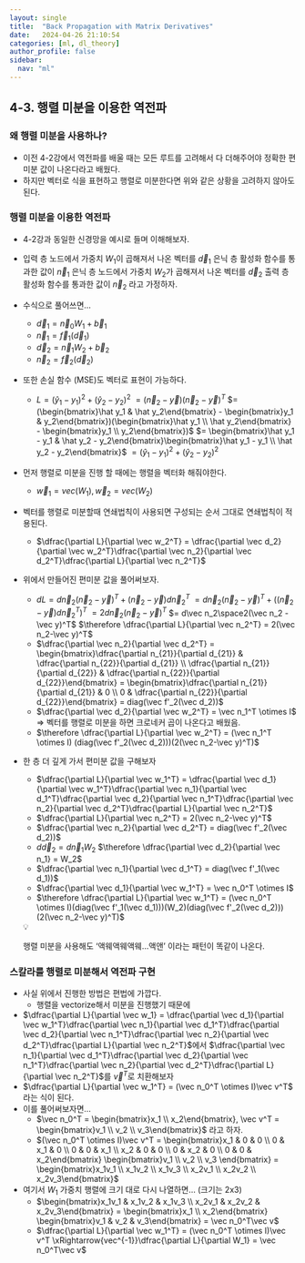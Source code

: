 ```yaml
---
layout: single
title:  "Back Propagation with Matrix Derivatives"
date:   2024-04-26 21:10:54 
categories: [ml, dl_theory]
author_profile: false
sidebar:
  nav: "ml"
---
```

## 4-3. 행렬 미분을 이용한 역전파

### 왜 행렬 미분을 사용하나?

- 이전 4-2강에서 역전파를 배울 때는 모든 루트를 고려해서 다 더해주어야 정확한 편미분 값이 나온다라고 배웠다.
- 하지만 벡터로 식을 표현하고 행렬로 미분한다면 위와 같은 상황을 고려하지 않아도 된다.

### 행렬 미분을 이용한 역전파

- 4-2강과 동일한 신경망을 예시로 들며 이해해보자.
- 입력 층 노드에서 가중치 $W_1$이 곱해져서 나온 벡터를 $\vec d_1$
은닉 층 활성화 함수를 통과한 값이 $\vec n_1$
은닉 층 노드에서 가중치 $W_2$가 곱해져서 나온 벡터를 $\vec d_2$
출력 층 활성화 함수를 통과한 값이 $\vec n_2$ 라고 가정하자.
- 수식으로 풀어쓰면…
    - $\vec d_1 = \vec n_0W_1+\vec b_1$
    - $\vec n_1 = \vec f_1(\vec d_1)$
    - $\vec d_2 = \vec n_1W_2+\vec b_2$
    - $\vec n_2 = \vec f_2(\vec d_2)$
- 또한 손실 함수 (MSE)도 벡터로 표현이 가능하다.
    - $L = (\hat y_1 - y_1)^2 + (\hat y_2 - y_2)^2$
    $= (\vec n_2-\vec y)(\vec n_2-\vec y)^T$
    $= (\begin{bmatrix}\hat y_1 & \hat y_2\end{bmatrix} - \begin{bmatrix}y_1 & y_2\end{bmatrix})(\begin{bmatrix}\hat y_1 \\ \hat y_2\end{bmatrix} - \begin{bmatrix}y_1 \\ y_2\end{bmatrix})$
    $= \begin{bmatrix}\hat y_1 - y_1 & \hat y_2 - y_2\end{bmatrix}\begin{bmatrix}\hat y_1 - y_1 \\ \hat y_2 - y_2\end{bmatrix}$
    $= (\hat y_1 - y_1)^2 + (\hat y_2 - y_2)^2$
- 먼저 행렬로 미분을 진행 할 때에는 행렬을 벡터화 해줘야한다.
    - $\vec w_1 = vec(W_1), \vec w_2 = vec(W_2)$
- 벡터를 행렬로 미분할때 연쇄법칙이 사용되면 구성되는 순서 그대로 연쇄법칙이 적용된다.
    - $\dfrac{\partial L}{\partial \vec w_2^T} = \dfrac{\partial \vec d_2}{\partial \vec w_2^T}\dfrac{\partial \vec n_2}{\partial \vec d_2^T}\dfrac{\partial L}{\partial \vec n_2^T}$
- 위에서 만들어진 편미분 값을 풀어써보자.
    - $dL = d\vec n_2(\vec n_2 - \vec y)^T + (\vec n_2 - \vec y)d\vec n_2^T$
    $= d\vec n_2(\vec n_2 - \vec y)^T + ((\vec n_2 - \vec y)d\vec n_2^T)^T$
    $= 2d\vec n_2(\vec n_2 - \vec y)^T$
    $= d\vec n_2\space2(\vec n_2 - \vec y)^T$
    $\therefore \dfrac{\partial L}{\partial \vec n_2^T} = 2(\vec n_2-\vec y)^T$
    - $\dfrac{\partial \vec n_2}{\partial \vec d_2^T} = \begin{bmatrix}\dfrac{\partial n_{21}}{\partial d_{21}} & \dfrac{\partial n_{22}}{\partial d_{21}} \\ \dfrac{\partial n_{21}}{\partial d_{22}} & \dfrac{\partial n_{22}}{\partial d_{22}}\end{bmatrix} = \begin{bmatrix}\dfrac{\partial n_{21}}{\partial d_{21}} & 0 \\ 0 & \dfrac{\partial n_{22}}{\partial d_{22}}\end{bmatrix} = diag(\vec f'_2(\vec d_2))$
    - $\dfrac{\partial \vec d_2}{\partial \vec w_2^T} = \vec n_1^T \otimes I$  ⇒ 벡터를 행렬로 미분을 하면 크로네커 곱이 나온다고 배웠음.
    - $\therefore \dfrac{\partial L}{\partial \vec w_2^T} = (\vec n_1^T \otimes I) (diag(\vec f'_2(\vec d_2)))(2(\vec n_2-\vec y)^T)$
- 한 층 더 깊게 가서 편미분 값을 구해보자
    - $\dfrac{\partial L}{\partial \vec w_1^T} = \dfrac{\partial \vec d_1}{\partial \vec w_1^T}\dfrac{\partial \vec n_1}{\partial \vec d_1^T}\dfrac{\partial \vec d_2}{\partial \vec n_1^T}\dfrac{\partial \vec n_2}{\partial \vec d_2^T}\dfrac{\partial L}{\partial \vec n_2^T}$
    - $\dfrac{\partial L}{\partial \vec n_2^T} = 2(\vec n_2-\vec y)^T$
    - $\dfrac{\partial \vec n_2}{\partial \vec d_2^T} = diag(\vec f'_2(\vec d_2))$
    - $d\vec d_2 = d\vec n_1W_2$
    $\therefore \dfrac{\partial \vec d_2}{\partial \vec n_1} = W_2$
    - $\dfrac{\partial \vec n_1}{\partial \vec d_1^T} = diag(\vec f'_1(\vec d_1))$
    - $\dfrac{\partial \vec d_1}{\partial \vec w_1^T} = \vec n_0^T \otimes I$
    - $\therefore \dfrac{\partial L}{\partial \vec w_1^T} = (\vec n_0^T \otimes I)(diag(\vec f'_1(\vec d_1)))(W_2)(diag(\vec f'_2(\vec d_2)))(2(\vec n_2-\vec y)^T)$
    
    <aside>
    💡
    
    행렬 미분을 사용해도 ‘액웨액웨액웨…액앤’ 이라는 패턴이 똑같이 나온다.
    
    </aside>
    

### 스칼라를 행렬로 미분해서 역전파 구현

- 사실 위에서 진행한 방법은 편법에 가깝다.
    - 행렬을 vectorize해서 미분을 진행했기 때문에
- $\dfrac{\partial L}{\partial \vec w_1} = \dfrac{\partial \vec d_1}{\partial \vec w_1^T}\dfrac{\partial \vec n_1}{\partial \vec d_1^T}\dfrac{\partial \vec d_2}{\partial \vec n_1^T}\dfrac{\partial \vec n_2}{\partial \vec d_2^T}\dfrac{\partial L}{\partial \vec n_2^T}$에서 $\dfrac{\partial \vec n_1}{\partial \vec d_1^T}\dfrac{\partial \vec d_2}{\partial \vec n_1^T}\dfrac{\partial \vec n_2}{\partial \vec d_2^T}\dfrac{\partial L}{\partial \vec n_2^T}$를 $\vec v^T$로 치환해보자
- $\dfrac{\partial L}{\partial \vec w_1^T} = (\vec n_0^T \otimes I)\vec v^T$ 라는 식이 된다.
- 이를 풀어써보자면…
    - $\vec n_0^T = \begin{bmatrix}x_1 \\ x_2\end{bmatrix}, \vec v^T = \begin{bmatrix}v_1 \\ v_2 \\ v_3\end{bmatrix}$ 라고 하자.
    - $(\vec n_0^T \otimes I)\vec v^T = \begin{bmatrix}x_1 & 0 & 0 \\ 0 & x_1 & 0 \\ 0 & 0 & x_1 \\ x_2 & 0 & 0 \\ 0 & x_2 & 0 \\ 0 & 0 & x_2\end{bmatrix} \begin{bmatrix}v_1 \\ v_2 \\ v_3 \end{bmatrix} = \begin{bmatrix}x_1v_1 \\ x_1v_2 \\ x_1v_3 \\ x_2v_1 \\ x_2v_2 \\ x_2v_3\end{bmatrix}$
- 여기서 $W_1$ 가중치 행렬에 크기 대로 다시 나열하면… (크기는 2x3)
    - $\begin{bmatrix}x_1v_1 & x_1v_2 & x_1v_3 \\ x_2v_1 & x_2v_2 & x_2v_3\end{bmatrix} = \begin{bmatrix}x_1 \\ x_2\end{bmatrix} \begin{bmatrix}v_1 & v_2 & v_3\end{bmatrix} = \vec n_0^T\vec v$
    - $\dfrac{\partial L}{\partial \vec w_1^T} = (\vec n_0^T \otimes I)\vec v^T \xRightarrow{vec^{-1}}\dfrac{\partial L}{\partial W_1} = \vec n_0^T\vec v$